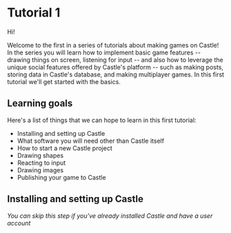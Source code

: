 # Tutorial 1

Hi!

Welcome to the first in a series of tutorials about making games on Castle! In the series you will learn how to implement basic game features -- drawing things on screen, listening for input -- and also how to leverage the unique social features offered by Castle's platform -- such as making posts, storing data in Castle's database, and making multiplayer games. In this first tutorial we'll get started with the basics.

## Learning goals

Here's a list of things that we can hope to learn in this first tutorial:

- Installing and setting up Castle
- What software you will need other than Castle itself
- How to start a new Castle project
- Drawing shapes
- Reacting to input
- Drawing images
- Publishing your game to Castle

## Installing and setting up Castle

*You can skip this step if you've already installed Castle and have a user account*

